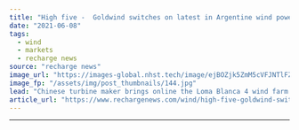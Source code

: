 ```yaml
---
title: "High five -  Goldwind switches on latest in Argentine wind power cluster"
date: "2021-06-08"
tags: 
  - wind
  - markets
  - recharge news
source: "recharge news"
image_url: "https://images-global.nhst.tech/image/ejBOZjk5ZmM5cVFJNTlFZWorMCtrQnFSdGtFdE9SaWV0cTdiak15MzNOTT0=/nhst/binary/de438db3c97c8d108a70c2b77324b475"
image_fp: "/assets/img/post_thumbnails/144.jpg"
lead: "Chinese turbine maker brings online the Loma Blanca 4 wind farm in next step in installing over 350MW in South American country"
article_url: "https://www.rechargenews.com/wind/high-five-goldwind-switches-on-latest-in-argentine-wind-power-cluster/2-1-1022046"
---
```


---
